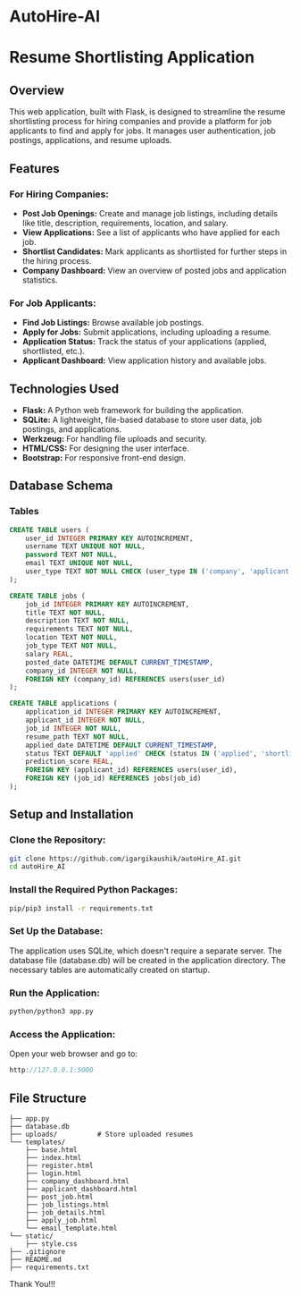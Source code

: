 # AutoHire-AI

# Resume Shortlisting Application


## Overview
This web application, built with Flask, is designed to streamline the resume shortlisting process for hiring companies and provide a platform for job applicants to find and apply for jobs. It manages user authentication, job postings, applications, and resume uploads.

## Features

### For Hiring Companies:
- **Post Job Openings:** Create and manage job listings, including details like title, description, requirements, location, and salary.
- **View Applications:** See a list of applicants who have applied for each job.
- **Shortlist Candidates:** Mark applicants as shortlisted for further steps in the hiring process.
- **Company Dashboard:** View an overview of posted jobs and application statistics.

### For Job Applicants:
- **Find Job Listings:** Browse available job postings.
- **Apply for Jobs:** Submit applications, including uploading a resume.
- **Application Status:** Track the status of your applications (applied, shortlisted, etc.).
- **Applicant Dashboard:** View application history and available jobs.

## Technologies Used
- **Flask:** A Python web framework for building the application.
- **SQLite:** A lightweight, file-based database to store user data, job postings, and applications.
- **Werkzeug:** For handling file uploads and security.
- **HTML/CSS:** For designing the user interface.
- **Bootstrap:** For responsive front-end design.

## Database Schema

### Tables
```sql
CREATE TABLE users (
    user_id INTEGER PRIMARY KEY AUTOINCREMENT,
    username TEXT UNIQUE NOT NULL,
    password TEXT NOT NULL,
    email TEXT UNIQUE NOT NULL,
    user_type TEXT NOT NULL CHECK (user_type IN ('company', 'applicant'))
);

CREATE TABLE jobs (
    job_id INTEGER PRIMARY KEY AUTOINCREMENT,
    title TEXT NOT NULL,
    description TEXT NOT NULL,
    requirements TEXT NOT NULL,
    location TEXT NOT NULL,
    job_type TEXT NOT NULL,
    salary REAL,
    posted_date DATETIME DEFAULT CURRENT_TIMESTAMP,
    company_id INTEGER NOT NULL,
    FOREIGN KEY (company_id) REFERENCES users(user_id)
);

CREATE TABLE applications (
    application_id INTEGER PRIMARY KEY AUTOINCREMENT,
    applicant_id INTEGER NOT NULL,
    job_id INTEGER NOT NULL,
    resume_path TEXT NOT NULL,
    applied_date DATETIME DEFAULT CURRENT_TIMESTAMP,
    status TEXT DEFAULT 'applied' CHECK (status IN ('applied', 'shortlisted', 'not shortlisted')),
    prediction_score REAL,
    FOREIGN KEY (applicant_id) REFERENCES users(user_id),
    FOREIGN KEY (job_id) REFERENCES jobs(job_id)
);

```

## Setup and Installation

### Clone the Repository:

``` bash
git clone https://github.com/igargikaushik/autoHire_AI.git
cd autoHire_AI
```

### Install the Required Python Packages:

``` bash
pip/pip3 install -r requirements.txt
```

### Set Up the Database:
The application uses SQLite, which doesn't require a separate server. The database file (database.db) will be created in the application directory. The necessary tables are automatically created on startup.

### Run the Application:

``` bash
python/python3 app.py
```

### Access the Application:
Open your web browser and go to:
``` cpp
http://127.0.0.1:5000
```

## File Structure

``` pgsql
├── app.py
├── database.db
├── uploads/          # Store uploaded resumes
└── templates/
    ├── base.html
    ├── index.html
    ├── register.html
    ├── login.html
    ├── company_dashboard.html
    ├── applicant_dashboard.html
    ├── post_job.html
    ├── job_listings.html
    ├── job_details.html
    ├── apply_job.html
    └── email_template.html
└── static/
    ├── style.css
├── .gitignore
├── README.md
├── requirements.txt
```
Thank You!!!

